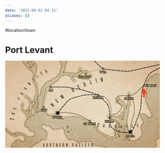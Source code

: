 ```yaml
---
date: '2022-09-01 04.15'
aliases: []
---
```

#location/town 
# Port Levant
![](_attachments/Pasted%20image%2020220901161538.png)
